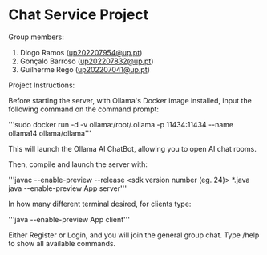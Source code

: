 # Chat Service Project

Group members:

1. Diogo Ramos (up202207954@up.pt)
2. Gonçalo Barroso (up202207832@up.pt)
3. Guilherme Rego (up202207041@up.pt)

Project Instructions:

Before starting the server, with Ollama's Docker image installed, input the following command on the command prompt:

'''sudo docker run -d -v ollama:/root/.ollama -p 11434:11434 --name ollama14 ollama/ollama'''

This will launch the Ollama AI ChatBot, allowing you to open AI chat rooms.

Then, compile and launch the server with:

'''javac --enable-preview --release <sdk version number (eg. 24)> *.java
   java --enable-preview App server'''

In how many different terminal desired, for clients type:

'''java --enable-preview App client'''

Either Register or Login, and you will join the general group chat.
Type /help to show all available commands.
